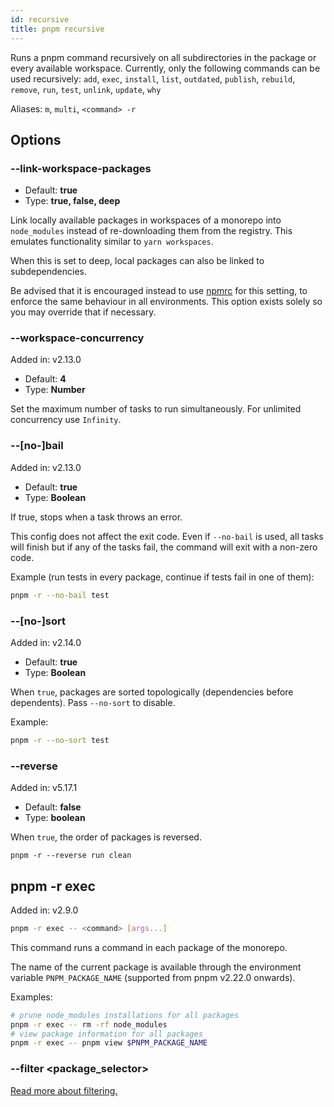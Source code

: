 ```yaml
---
id: recursive
title: pnpm recursive
---
```


Runs a pnpm command recursively on all subdirectories in the package or every
available workspace. Currently, only the following commands can be used
recursively: `add`, `exec`, `install`, `list`, `outdated`, `publish`, `rebuild`,
`remove`, `run`, `test`, `unlink`, `update`, `why`

Aliases: `m`, `multi`, `<command> -r`

## Options

### --link-workspace-packages

* Default: **true**
* Type: **true, false, deep**

Link locally available packages in workspaces of a monorepo into `node_modules`
instead of re-downloading them from the registry. This emulates functionality
similar to `yarn workspaces`.

When this is set to deep, local packages can also be linked to subdependencies.

Be advised that it is encouraged instead to use [npmrc] for this setting, to
enforce the same behaviour in all environments. This option exists solely so you
may override that if necessary.

[npmrc]: ../workspaces#link-workspace-packages

### --workspace-concurrency

Added in: v2.13.0

* Default: **4**
* Type: **Number**

Set the maximum number of tasks to run simultaneously. For unlimited concurrency
use `Infinity`.

### --[no-]bail

Added in: v2.13.0

* Default: **true**
* Type: **Boolean**

If true, stops when a task throws an error.

This config does not affect the exit code.
Even if `--no-bail` is used, all tasks will finish but if any of the tasks fail,
the command will exit with a non-zero code.

Example (run tests in every package, continue if tests fail in one of them):
```sh
pnpm -r --no-bail test
```

### --[no-]sort

Added in: v2.14.0

* Default: **true**
* Type: **Boolean**

When `true`, packages are sorted topologically (dependencies before dependents).
Pass `--no-sort` to disable.

Example:
```sh
pnpm -r --no-sort test
```

### --reverse

Added in: v5.17.1

* Default: **false**
* Type: **boolean**

When `true`, the order of packages is reversed.

```
pnpm -r --reverse run clean
```

## pnpm -r exec

Added in: v2.9.0

```sh
pnpm -r exec -- <command> [args...]
```

This command runs a command in each package of the monorepo.

The name of the current package is available through the environment variable
`PNPM_PACKAGE_NAME` (supported from pnpm v2.22.0 onwards).

Examples:
```sh
# prune node_modules installations for all packages
pnpm -r exec -- rm -rf node_modules
# view package information for all packages
pnpm -r exec -- pnpm view $PNPM_PACKAGE_NAME
```

### --filter \<package_selector\>

[Read more about filtering.](../filtering)
